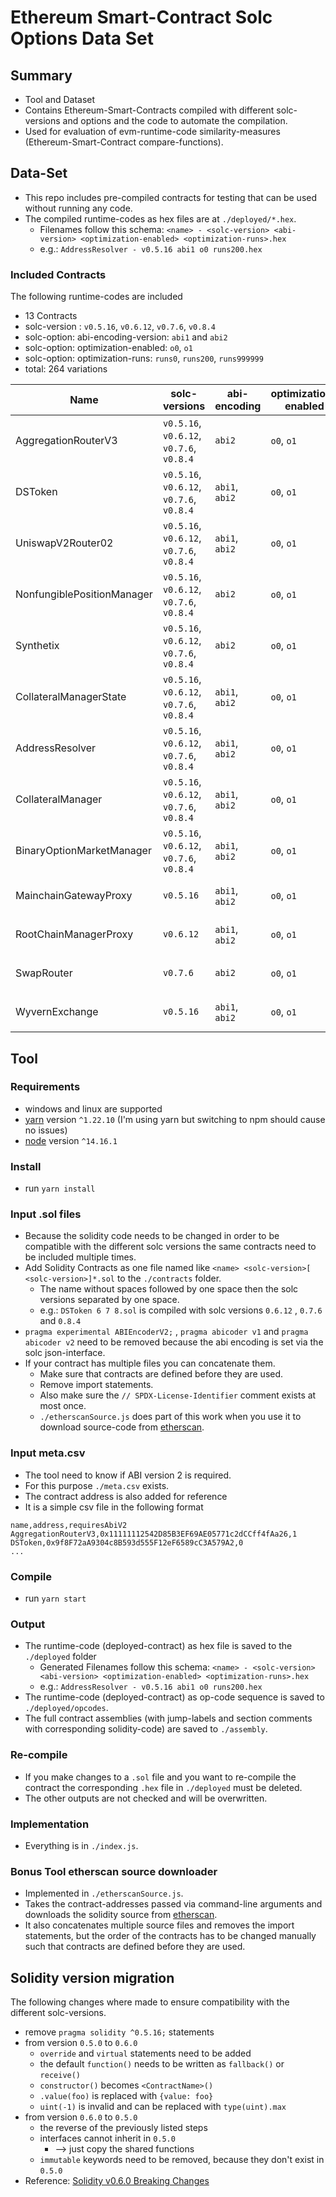 # Ethereum Smart-Contract Solc Options Data Set
## Summary
- Tool and Dataset
- Contains Ethereum-Smart-Contracts compiled with different solc-versions and options and the code to automate the compilation.
- Used for evaluation of evm-runtime-code similarity-measures (Ethereum-Smart-Contract compare-functions).

## Data-Set
- This repo includes pre-compiled contracts for testing that can be used without running any code.
- The compiled runtime-codes as hex files are at `./deployed/*.hex`.
  - Filenames follow this schema: `<name> - <solc-version> <abi-version> <optimization-enabled> <optimization-runs>.hex`
  - e.g.: `AddressResolver - v0.5.16 abi1 o0 runs200.hex`

### Included Contracts
The following runtime-codes are included
- 13 Contracts
- solc-version : `v0.5.16`, `v0.6.12`, `v0.7.6`, `v0.8.4`
- solc-option: abi-encoding-version: `abi1` and `abi2`
- solc-option: optimization-enabled: `o0`, `o1`
- solc-option: optimization-runs: `runs0`, `runs200`, `runs999999`
- total: 264 variations

| Name | solc-versions | abi-encoding | optimization-enabled | optimization-runs | address |
|---|---|---|---|---|---|
| AggregationRouterV3 | `v0.5.16`, `v0.6.12`, `v0.7.6`, `v0.8.4` | `abi2` | `o0`, `o1` | `runs0`, `runs200`, `runs999999` | [0x11111112542D85B3EF69AE05771c2dCCff4fAa26](https://etherscan.io/address/0x11111112542D85B3EF69AE05771c2dCCff4fAa26#code) |
| DSToken | `v0.5.16`, `v0.6.12`, `v0.7.6`, `v0.8.4` | `abi1`, `abi2` | `o0`, `o1` | `runs0`, `runs200`, `runs999999` | [0x9f8F72aA9304c8B593d555F12eF6589cC3A579A2](https://etherscan.io/address/0x9f8F72aA9304c8B593d555F12eF6589cC3A579A2#code) |
| UniswapV2Router02 | `v0.5.16`, `v0.6.12`, `v0.7.6`, `v0.8.4` | `abi1`, `abi2` | `o0`, `o1` | `runs0`, `runs200`, `runs999999` | [0x7a250d5630B4cF539739dF2C5dAcb4c659F2488D](https://etherscan.io/address/0x7a250d5630B4cF539739dF2C5dAcb4c659F2488D#code) |
| NonfungiblePositionManager | `v0.5.16`, `v0.6.12`, `v0.7.6`, `v0.8.4` | `abi2` | `o0`, `o1` | `runs0`, `runs200`, `runs999999` | [0xc36442b4a4522e871399cd717abdd847ab11fe88](https://etherscan.io/address/0xc36442b4a4522e871399cd717abdd847ab11fe88#code) |
| Synthetix | `v0.5.16`, `v0.6.12`, `v0.7.6`, `v0.8.4` | `abi2` | `o0`, `o1` | `runs0`, `runs200`, `runs999999` | [0x97767D7D04Fd0dB0A1a2478DCd4BA85290556B48](https://etherscan.io/address/0x97767D7D04Fd0dB0A1a2478DCd4BA85290556B48#code) |
| CollateralManagerState | `v0.5.16`, `v0.6.12`, `v0.7.6`, `v0.8.4` | `abi1`, `abi2` | `o0`, `o1` | `runs0`, `runs200`, `runs999999` | [0x573E5105c4B92416D1544A188F1bf77d442Bb52d](https://etherscan.io/address/0x573E5105c4B92416D1544A188F1bf77d442Bb52d#code) |
| AddressResolver | `v0.5.16`, `v0.6.12`, `v0.7.6`, `v0.8.4` | `abi1`, `abi2` | `o0`, `o1` | `runs0`, `runs200`, `runs999999` | [0x823bE81bbF96BEc0e25CA13170F5AaCb5B79ba83](https://etherscan.io/address/0x823bE81bbF96BEc0e25CA13170F5AaCb5B79ba83#code) |
| CollateralManager | `v0.5.16`, `v0.6.12`, `v0.7.6`, `v0.8.4` | `abi1`, `abi2` | `o0`, `o1` | `runs0`, `runs200`, `runs999999` | [0x067e398605E84F2D0aEEC1806e62768C5110DCc6](https://etherscan.io/address/0x067e398605E84F2D0aEEC1806e62768C5110DCc6#code) |
| BinaryOptionMarketManager | `v0.5.16`, `v0.6.12`, `v0.7.6`, `v0.8.4` | `abi1`, `abi2` | `o0`, `o1` | `runs0`, `runs200`, `runs999999` | [0x915D1c9dF12142B535F6a7437F0196D80bCCC1BD](https://etherscan.io/address/0x915D1c9dF12142B535F6a7437F0196D80bCCC1BD#code) |
| MainchainGatewayProxy | `v0.5.16` | `abi1`, `abi2` | `o0`, `o1` | `runs0`, `runs200`, `runs999999` | [0x1a2a1c938ce3ec39b6d47113c7955baa9dd454f2](https://etherscan.io/address/0x1a2a1c938ce3ec39b6d47113c7955baa9dd454f2#code) |
| RootChainManagerProxy | `v0.6.12` | `abi1`, `abi2` | `o0`, `o1` | `runs0`, `runs200`, `runs999999` | [0xa0c68c638235ee32657e8f720a23cec1bfc77c77](https://etherscan.io/address/0xa0c68c638235ee32657e8f720a23cec1bfc77c77#code) |
| SwapRouter | `v0.7.6` | `abi2` | `o0`, `o1` | `runs0`, `runs200`, `runs999999` | [0xe592427a0aece92de3edee1f18e0157c05861564](https://etherscan.io/address/0xe592427a0aece92de3edee1f18e0157c05861564#code) |
| WyvernExchange | `v0.5.16` | `abi1`, `abi2` | `o0`, `o1` | `runs0`, `runs200`, `runs999999` | [0x7be8076f4ea4a4ad08075c2508e481d6c946d12b](https://etherscan.io/address/0x7be8076f4ea4a4ad08075c2508e481d6c946d12b#code) |

## Tool
### Requirements
- windows and linux are supported
- [yarn](https://yarnpkg.com/) version `^1.22.10`  (I'm using yarn but switching to npm should cause no issues)
- [node](https://nodejs.org/en/) version `^14.16.1`

### Install
- run `yarn install`

### Input .sol files
- Because the solidity code needs to be changed in order to be compatible with the different solc versions the same contracts need to be included multiple times.
- Add Solidity Contracts as one file named like `<name> <solc-version>[ <solc-version>]*.sol` to the `./contracts` folder.
  - The name without spaces followed by one space then the solc versions separated by one space.
  - e.g.: `DSToken 6 7 8.sol` is compiled with solc versions `0.6.12` , `0.7.6` and `0.8.4`
- `pragma experimental ABIEncoderV2;` , `pragma abicoder v1` and `pragma abicoder v2` need to be removed because the abi encoding is set via the solc json-interface.
- If your contract has multiple files you can concatenate them.
  - Make sure that contracts are defined before they are used.
  - Remove import statements.
  - Also make sure the `// SPDX-License-Identifier` comment exists at most once.
  - `./etherscanSource.js` does part of this work when you use it to download source-code from [etherscan](https://etherscan.io).

### Input meta.csv
- The tool need to know if ABI version 2 is required.
- For this purpose `./meta.csv` exists.
- The contract address is also added for reference
- It is a simple csv file in the following format
```csv
name,address,requiresAbiV2
AggregationRouterV3,0x11111112542D85B3EF69AE05771c2dCCff4fAa26,1
DSToken,0x9f8F72aA9304c8B593d555F12eF6589cC3A579A2,0
...
```

### Compile
- run `yarn start`

### Output
- The runtime-code (deployed-contract) as hex file is saved to the `./deployed` folder
  - Generated Filenames follow this schema: `<name> - <solc-version> <abi-version> <optimization-enabled> <optimization-runs>.hex`
  - e.g.: `AddressResolver - v0.5.16 abi1 o0 runs200.hex`
- The runtime-code (deployed-contract) as op-code sequence is saved to `./deployed/opcodes`.
- The full contract assemblies (with jump-labels and section comments with corresponding solidity-code) are saved to `./assembly`.

### Re-compile
- If you make changes to a `.sol` file and you want to re-compile the contract the corresponding `.hex` file in `./deployed` must be deleted.
- The other outputs are not checked and will be overwritten.

### Implementation
- Everything is in `./index.js`.

### Bonus Tool etherscan source downloader
- Implemented in `./etherscanSource.js`.
- Takes the contract-addresses passed via command-line arguments and downloads the solidity source from [etherscan](https://etherscan.io).
- It also concatenates multiple source files and removes the import statements, but the order of the contracts has to be changed manually such that contracts are defined before they are used.


## Solidity version migration
The following changes where made to ensure compatibility with the different solc-versions.

- remove `pragma solidity ^0.5.16;` statements
- from version `0.5.0` to `0.6.0`
  - `override` and `virtual` statements need to be added
  - the default `function()` needs to be written as `fallback()` or `receive()`
  - `constructor()` becomes `<ContractName>()`
  - `.value(foo)` is replaced with `{value: foo}`
  - `uint(-1)` is invalid and can be replaced with `type(uint).max`
- from version `0.6.0` to `0.5.0`
  - the reverse of the previously listed steps
  - interfaces cannot inherit in `0.5.0`
    - --> just copy the shared functions
  - `immutable` keywords need to be removed, because they don't exist in `0.5.0`
- Reference: [Solidity v0.6.0 Breaking Changes](https://docs.soliditylang.org/en/v0.8.4/060-breaking-changes.html)
